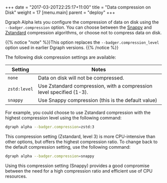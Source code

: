 +++
date = "2017-03-20T22:25:17+11:00"
title = "Data compression on Disk"
weight = 17
[menu.main]
    parent = "deploy"
+++

Dgraph Alpha lets you configure the compression of data on disk using the
`--badger.compression` option. You can choose between the
[Snappy](https://github.com/golang/snappy) and
[Zstandard](https://github.com/facebook/zstd) compression algorithms, or choose
not to compress data on disk.

{{% notice "note" %}}This option replaces the  `--badger.compression_level`
option used in earlier Dgraph versions. {{% /notice %}}

The following disk compression settings are available:

| Setting | Notes                                                                   |
|------------|----------------------------------------------------------------------|
|`none`      | Data on disk will not be compressed.                                 |
|`zstd:level`| Use Zstandard compression, with a compression level specified (1-3). |
|`snappy`    | Use Snappy compression (this is the default value)                   |

For example, you could choose to use Zstandard compression with the highest
compression level using the following command:

```sh
dgraph alpha --badger.compression=zstd:3
```

This compression setting (Zstandard, level 3) is more CPU-intensive than other
options, but offers the highest compression ratio. To change back to the default
compression setting, use the following command:


```sh
dgraph alpha --badger.compression=snappy
```

Using this compression setting (Snappy) provides a good compromise between the
need for a high compression ratio and efficient use of CPU resources.
